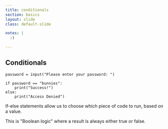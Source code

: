 ```yaml
---
title: conditionals
section: basics
layout: slide
class: default-slide

notes: |
  :)

---
```


## Conditionals

	password = input("Please enter your password: ")

	if password == "bunnies":
		print("Success!")
	else:
		print("Access Denied")

If-else statements allow us to choose which piece of code to run, based on a value.

This is "Boolean logic" where a result is always either true or false.